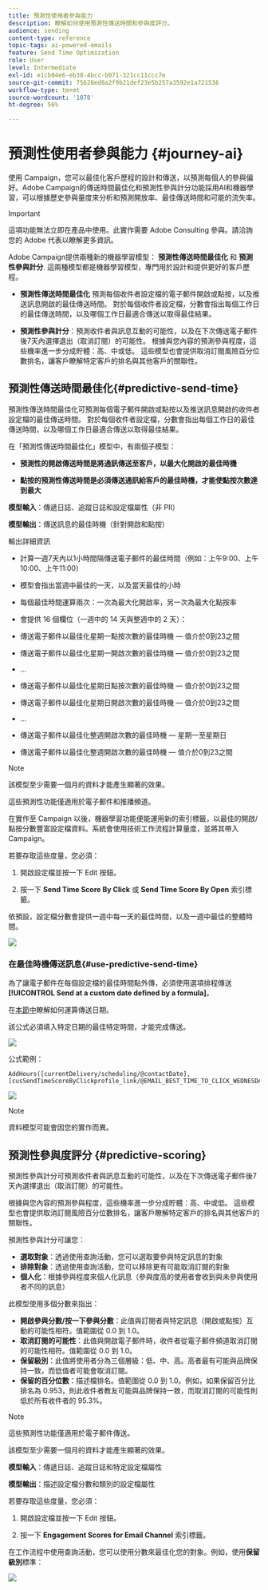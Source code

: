 ```yaml
---
title: 預測性使用者參與能力
description: 瞭解如何使用預測性傳送時間和參與度評分。
audience: sending
content-type: reference
topic-tags: ai-powered-emails
feature: Send Time Optimization
role: User
level: Intermediate
exl-id: e1cb04e6-eb38-4bcc-b071-321cc11ccc7e
source-git-commit: 75628ed8a2f9b21def23e5b257a3592e1a721536
workflow-type: tm+mt
source-wordcount: '1078'
ht-degree: 56%

---
```


# 預測性使用者參與能力 {#journey-ai}

使用 Campaign，您可以最佳化客戶歷程的設計和傳送，以預測每個人的參與偏好。Adobe Campaign的傳送時間最佳化和預測性參與計分功能採用AI和機器學習，可以根據歷史參與量度來分析和預測開放率、最佳傳送時間和可能的流失率。

>[!IMPORTANT]
>
>這項功能無法立即在產品中使用。此實作需要 Adobe Consulting 參與。請洽詢您的 Adobe 代表以瞭解更多資訊。

Adobe Campaign提供兩種新的機器學習模型： **預測性傳送時間最佳化** 和 **預測性參與計分**. 這兩種模型都是機器學習模型，專門用於設計和提供更好的客戶歷程。

* **預測性傳送時間最佳化** 預測每個收件者設定檔的電子郵件開啟或點按，以及推送訊息開啟的最佳傳送時間。 對於每個收件者設定檔，分數會指出每個工作日的最佳傳送時間，以及哪個工作日最適合傳送以取得最佳結果。

* **預測性參與計分**：預測收件者與訊息互動的可能性，以及在下次傳送電子郵件後7天內選擇退出（取消訂閱）的可能性。 根據與您內容的預測參與程度，這些機率進一步分成貯體：高、中或低。 這些模型也會提供取消訂閱風險百分位數排名，讓客戶瞭解特定客戶的排名與其他客戶的關聯性。

## 預測性傳送時間最佳化{#predictive-send-time}

預測性傳送時間最佳化可預測每個電子郵件開啟或點按以及推送訊息開啟的收件者設定檔的最佳傳送時間。 對於每個收件者設定檔，分數會指出每個工作日的最佳傳送時間，以及哪個工作日最適合傳送以取得最佳結果。

在「預測性傳送時間最佳化」模型中，有兩個子模型：

* **預測性的開啟傳送時間是將通訊傳送至客戶，以最大化開啟的最佳時機**

* **點按的預測性傳送時間是必須傳送通訊給客戶的最佳時機，才能使點按次數達到最大**

**模型輸入**：傳遞日誌、追蹤日誌和設定檔屬性（非 PII）

**模型輸出**：傳送訊息的最佳時機（針對開啟和點按）

輸出詳細資訊

* 計算一週7天內以1小時間隔傳送電子郵件的最佳時間（例如：上午9:00、上午10:00、上午11:00）
* 模型會指出當週中最佳的一天，以及當天最佳的小時
* 每個最佳時間運算兩次：一次為最大化開啟率，另一次為最大化點按率
* 會提供 16 個欄位（一週中的 14 天與整週中的 2 天）：

* 傳送電子郵件以最佳化星期一點按次數的最佳時機 — 值介於0到23之間

* 傳送電子郵件以最佳化星期一開啟次數的最佳時機 — 值介於0到23之間
* ...
* 傳送電子郵件以最佳化星期日點按次數的最佳時機 — 值介於0到23之間
* 傳送電子郵件以最佳化星期日開啟次數的最佳時機 — 值介於0到23之間
* ...
* 傳送電子郵件以最佳化整週開啟次數的最佳時機 — 星期一至星期日
* 傳送電子郵件以最佳化整週開啟次數的最佳時機 — 值介於0到23之間

>[!NOTE]
>
>該模型至少需要一個月的資料才能產生顯著的效果。
>
>這些預測性功能僅適用於電子郵件和推播頻道。

在實作至 Campaign 以後，機器學習功能便能運用新的索引標籤，以最佳的開啟/點按分數豐富設定檔資料。系統會使用技術工作流程計算量度，並將其帶入Campaign。

若要存取這些度量，您必須：

1. 開啟設定檔並按一下 Edit 按鈕。

1. 按一下 **Send Time Score By Click** 或 **Send Time Score By Open** 索引標籤。

依預設，設定檔分數會提供一週中每一天的最佳時間，以及一週中最佳的整體時間。

![](assets/do-not-localize/SendTimeScore.png)

### 在最佳時機傳送訊息{#use-predictive-send-time}

為了讓電子郵件在每個設定檔的最佳時間點外傳，必須使用選項排程傳送 **[!UICONTROL Send at a custom date defined by a formula]**。

在[本節中](../../sending/using/computing-the-sending-date.md)瞭解如何運算傳送日期。

該公式必須填入特定日期的最佳特定時間，才能完成傳送。

![](assets/do-not-localize/ComputeSendingDate.png)

公式範例：

```
AddHours([currentDelivery/scheduling/@contactDate],
[cusSendTimeScoreByClickprofile_link/@EMAIL_BEST_TIME_TO_CLICK_WEDNESDAY])
```

![](assets/do-not-localize/SendingDateFormula.png)

>[!NOTE]
>
>資料模型可能會因您的實作而異。

## 預測性參與度評分 {#predictive-scoring}

預測性參與計分可預測收件者與訊息互動的可能性，以及在下次傳送電子郵件後7天內選擇退出（取消訂閱）的可能性。

根據與您內容的預測參與程度，這些機率進一步分成貯體：高、中或低。 這些模型也會提供取消訂閱風險百分位數排名，讓客戶瞭解特定客戶的排名與其他客戶的關聯性。

預測性參與計分可讓您：

* **選取對象**：透過使用查詢活動，您可以選取要參與特定訊息的對象
* **排除對象**：透過使用查詢活動，您可以移除更有可能取消訂閱的對象
* **個人化**：根據參與程度來個人化訊息（參與度高的使用者會收到與未參與使用者不同的訊息）

此模型使用多個分數來指出：

* **開啟參與分數/按一下參與分數**：此值與訂閱者與特定訊息（開啟或點按）互動的可能性相符。值範圍從 0.0 到 1.0。
* **取消訂閱的可能性**：此值與開啟電子郵件時，收件者從電子郵件頻道取消訂閱的可能性相符。值範圍從 0.0 到 1.0。
* **保留級別**：此值將使用者分為三個層級：低、中、高。高者最有可能與品牌保持一致，而低值者可能會取消訂閱。
* **保留的百分位數**：描述檔排名。值範圍從 0.0 到 1.0。例如，如果保留百分比排名為 0.953，則此收件者教友可能與品牌保持一致，而取消訂閱的可能性則低於所有收件者的 95.3%。

>[!NOTE]
>
>這些預測性功能僅適用於電子郵件傳送。
>
>該模型至少需要一個月的資料才能產生顯著的效果。

**模型輸入**：傳遞日誌、追蹤日誌和特定設定檔屬性

**模型輸出**：描述設定檔分數和類別的設定檔屬性

若要存取這些度量，您必須：

1. 開啟設定檔並按一下 Edit 按鈕。

1. 按一下 **Engagement Scores for Email Channel** 索引標籤。

在工作流程中使用查詢活動，您可以使用分數來最佳化您的對象。例如，使用&#x200B;**保留級別**&#x200B;標準：

![](assets/do-not-localize/predictive_score_query.png)